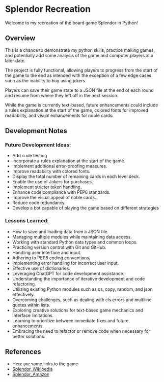 # Splendor Recreation

Welcome to my recreation of the board game Splendor in Python!

## Overview

This is a chance to demonstrate my python skills, practice making games, and potentially add some analysis of the game and computer players at a later date.

The project is fully functional, allowing players to progress from the start of the game to the end as intended with the exception of a few edge cases such as the inability to buy using jokers.

Players can save their game state to a JSON file at the end of each round and resume from where they left off in the next session.

While the game is currently text-based, future enhancements could include a rules explanation at the start of the game, colored fonts for improved readability, and visual enhancements for noble cards.

## Development Notes

### Future Development Ideas:

- Add code testing
- Incorporate a rules explanation at the start of the game.
- Implement additional error-proofing measures.
- Improve readability with colored fonts.
- Display the total number of remaining cards in each level deck.
- Enable the use of Jokers for purchases.
- Implement stricter token handling.
- Enhance code compliance with PEP8 standards.
- Improve the visual appeal of noble cards.
- Reduce code redundancy.
- Develop a bot capable of playing the game based on different strategies

### Lessons Learned:

- How to save and loading data from a JSON file.
- Managing multiple modules while maintaining data access.
- Working with standard Python data types and common loops.
- Practicing version control with Git and GitHub.
- Handling user interface and input.
- Adhering to PEP8 coding conventions.
- Implementing error handling for incorrect user input.
- Effective use of dictionaries.
- Leveraging ChatGPT for code development assistance.
- Understanding the importance of iterative development and code refactoring.
- Utilizing existing Python modules such as os, copy, random, and json effectively.
- Overcoming challenges, such as dealing with cls errors and multiline quotes within lists.
- Exploring creative solutions for text-based game mechanics and interface limitations.
- Learning to prioritize between immediate fixes and future enhancements.
- Embracing the need to refactor or remove code when necessary for better solutions.

## References

- Here are some links to the game
- [Splendor_Wikipedia](https://en.wikipedia.org/wiki/Splendor_(game))
- [Splendor_Amazon](https://www.amazon.com/Asmodee-SPL01-Splendor/dp/B00IZEUFIA?ref_=ast_sto_dp&th=1&psc=1)